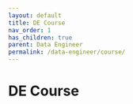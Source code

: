```yaml
---
layout: default
title: DE Course
nav_order: 1
has_children: true
parent: Data Engineer
permalink: /data-engineer/course/
---
```


# DE Course
